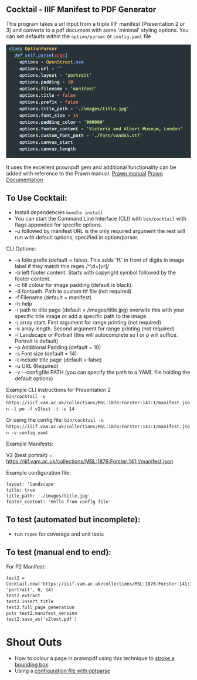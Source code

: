 Cocktail - IIIF Manifest to PDF Generator
-----

This program takes a url input from a triple IIIF manifest (Presentation 2 or 3) and converts to a pdf document with some 'minimal' styling options.
You can set defaults within the `option/parser` or `config.yaml` file

![Default options](images/default_options.png)

It uses the excellent prawnpdf gem and additional functionality can be added with reference to the Prawn manual.
[Prawn manual](http://prawnpdf.org/manual.pdf)
[Prawn Documentation](http://prawnpdf.org/docs/0.11.1/Prawn/Document.html)


To Use Cocktail:
---

- Install dependencies `bundle install`
- You can start the Command Line Interface (CLI) with `bin/cocktail` with flags appended for specific options. 
- -u followed by manifest URL is the only required argument the rest will run with default options, specified in option/parser.

CLI Options:

- -a folio prefix (default = false). This adds 'ff.' in front of digits in image label if they match this regex /^\d+[vr]/
- -b left footer content. Starts with copyright symbol followed by the footer content.
- -c fill colour for image padding (default is black).
- -d fontpath. Path to custom ttf file (not required)
- -f Filename (default = manifest)
- -h help
- -i path to title page (default = /images/title.jpg) overwite this with your specific title image or add a specific path to the image
- -j array start. First argument for range printing (not required)
- -k array length. Second argument for range printing (not required)
- -l Landscape or Portrait (this will autocomplete so l or p will suffice. Portrait is default)
- -p Additional Padding (default = 10)
- -s Font size (default = 14)
- -t include title page (default = false)
- -u URL (Required)
- -v --configfile PATH (you can specify the path to a YAML file holding the default options)

Example CLI instructions for Presentation 2  
`bin/cocktail -u https://iiif.vam.ac.uk/collections/MSL:1876:Forster:141:I/manifest.json -l po -f v2test -t -s 14`

Or using the config file:
`bin/cocktail -u https://iiif.vam.ac.uk/collections/MSL:1876:Forster:141:I/manifest.json -v config.yaml`


Example Manifests:

V2 (best portrait) = https://iiif.vam.ac.uk/collections/MSL:1876:Forster:141:I/manifest.json

Example configuration file:

```
layout: 'landscape'
title: true
title_path: './images/title.jpg'
footer_content: 'Hello from config file'
```

To test (automated but incomplete):
---

- run `rspec` for coverage and unit tests

To test (manual end to end):
---

For P2 Manifest:  

```
test2 = Cocktail.new('https://iiif.vam.ac.uk/collections/MSL:1876:Forster:141:I/manifest.json', 'portrait', 0, 14)  
test2.extract  
test2.insert_title  
test2.full_page_generation  
puts test2.manifest_version  
test2.save_as('v2test.pdf')  
```

Shout Outs
===

- How to colour a page in prawnpdf using this technique to [stroke a bounding box](https://stackoverflow.com/questions/17757298/how-to-add-background-fill-color-to-a-bounding-box-in-prawn).
- Using a [configuration file with optparse](https://stackoverflow.com/questions/4375530/ruby-configuration-file-parser-combined-with-optionparser)
